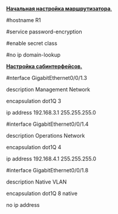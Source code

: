 <u>**Начальная настройка маршрутизатора**.</u>

#hostname R1

#service password-encryption

#enable secret class

#no ip domain-lookup



**<u>Настройка сабинтерфейсов.</u>**



#nterface GigabitEthernet0/0/1.3

description Management Network

encapsulation dot1Q 3

 ip address 192.168.3.1 255.255.255.0



#interface GigabitEthernet0/0/1.4

 description Operations Network

 encapsulation dot1Q 4

 ip address 192.168.4.1 255.255.255.0



#interface GigabitEthernet0/0/1.8

 description Native VLAN

 encapsulation dot1Q 8 native

 no ip address
